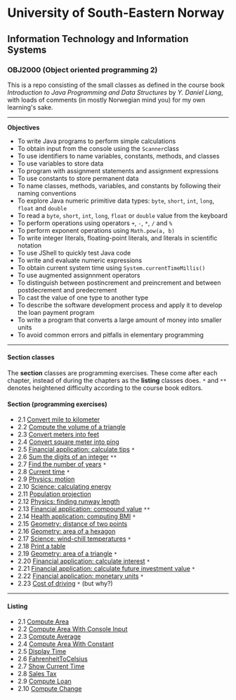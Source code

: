 # University of South-Eastern Norway
## Information Technology and Information Systems
### OBJ2000 (Object oriented programming 2)

This is a repo consisting of the small classes as defined in the course book _Introduction to Java Programming and Data Structures_ by _Y. Daniel Liang_, with loads of comments (in mostly Norwegian mind you) for my own learning's sake.

---

__Objectives__
- To write Java programs to perform simple calculations
- To obtain input from the console using the `Scanner`class
- To use identifiers to name variables, constants, methods, and classes
- To use variables to store data
- To program with assignment statements and assignment expressions
- To use constants to store permanent data
- To name classes, methods, variables, and constants by following their naming conventions
- To explore Java numeric primitive data types: `byte`, `short`, `int`, `long`, `float` and `double`
- To read a `byte`, `short`, `int`, `long`, `float` or `double` value from the keyboard
- To perform operations using operators `+`, `-`, `*`, `/` and `%`
- To perform exponent operations using `Math.pow(a, b)`
- To write integer literals, floating-point literals, and literals in scientific notation
- To use JShell to quickly test Java code
- To write and evaluate numeric expressions
- To obtain current system time using `System.currentTimeMillis()`
- To use augmented assignnment operators
- To distinguish between postincrement and preincrement and between postdecrement and predecrement
- To cast the value of one type to another type
- To describe the software development process and apply it to develop the loan payment program
- To write a program that converts a large amount of money into smaller units
- To avoid common errors and pitfalls in elementary programming

---

#### Section classes

The __section__ classes are programming exercises. These come after each chapter, instead of during the chapters as the __listing__ classes does.
`*` and `**` denotes heightened difficulty according to the course book editors.

#### Section (programming exercises)
- 2.1 [Convert mile to kilometer](https://github.com/Scandiking/Liang-Chapter-2/blob/master/src/Section_2_1.java)
- 2.2 [Compute the volume of a triangle](https://github.com/Scandiking/Liang-Chapter-2/blob/master/src/Section_2_2.java)
- 2.3 [Convert meters into feet](https://github.com/Scandiking/Liang-Chapter-2/blob/master/src/Section_2_3.java)
- 2.4 [Convert square meter into ping](https://github.com/Scandiking/Liang-Chapter-2/blob/master/src/Section_2_4.java)
- 2.5 [Financial application: calculate tips](https://github.com/Scandiking/Liang-Chapter-2/blob/master/src/Section_2_5.java) `*`
- 2.6 [Sum the digits of an integer](https://github.com/Scandiking/Liang-Chapter-2/blob/master/src/Section_2_6.java) `**`
- 2.7 [Find the number of years](https://github.com/Scandiking/Liang-Chapter-2/blob/master/src/Section_2_7.java) `*`
- 2.8 [Current time](https://github.com/Scandiking/Liang-Chapter-2/blob/master/src/Section_2_8.java) `*`
- 2.9 [Physics: motion](https://github.com/Scandiking/Liang-Chapter-2/blob/master/src/Section_2_9.java)
- 2.10 [Science: calculating energy](https://github.com/Scandiking/Liang-Chapter-2/blob/master/src/Section_2_10.java)
- 2.11 [Population projection](https://github.com/Scandiking/Liang-Chapter-2/blob/master/src/Section_2_11.java)
- 2.12 [Physics: finding runway length](https://github.com/Scandiking/Liang-Chapter-2/blob/master/src/Section_2_12.java)
- 2.13 [Financial application: compound value](https://github.com/Scandiking/Liang-Chapter-2/blob/master/src/Section_2_13.java) `**`
- 2.14 [Health application: computing BMI](https://github.com/Scandiking/Liang-Chapter-2/blob/master/src/Section_2_14.java) `*`
- 2.15 [Geometry: distance of two points](https://github.com/Scandiking/Liang-Chapter-2/blob/master/src/Section_2_15.java)
- 2.16 [Geometry: area of a hexagon](https://github.com/Scandiking/Liang-Chapter-2/blob/master/src/Section_2_16.java)
- 2.17 [Science: wind-chill temperatures](https://github.com/Scandiking/Liang-Chapter-2/blob/master/src/Section_2_17.java) `*`
- 2.18 [Print a table](https://github.com/Scandiking/Liang-Chapter-2/blob/master/src/Section_2_18.java)
- 2.19 [Geometry: area of a triangle](https://github.com/Scandiking/Liang-Chapter-2/blob/master/src/Section_2_19.java) `*`
- 2.20 [Financial application: calculate interest](https://github.com/Scandiking/Liang-Chapter-2/blob/master/src/Section_2_20.java) `*`
- 2.21 [Financial application: calculate future investment value](https://github.com/Scandiking/Liang-Chapter-2/blob/master/src/Section_2_21.java) `*`
- 2.22 [Financial application: monetary units](https://github.com/Scandiking/Liang-Chapter-2/blob/master/src/Section_2_22.java) `*`
- 2.23 [Cost of driving](https://github.com/Scandiking/Liang-Chapter-2/blob/master/src/Section_2_23.java) `*` (but why?)

---

#### Listing

- 2.1 [Compute Area](https://github.com/Scandiking/Liang-Chapter-2/blob/master/src/ComputeArea_2_1.java)
- 2.2 [Compute Area With Console Input](https://github.com/Scandiking/Liang-Chapter-2/blob/master/src/ComputeAreaWithConsoleInput_2_2.java)
- 2.3 [Compute Average](https://github.com/Scandiking/Liang-Chapter-2/blob/master/src/ComputeAverage_2_3.java)
- 2.4 [Compute Area With Constant](https://github.com/Scandiking/Liang-Chapter-2/blob/master/src/ComputeAreaWithConstant_2_4.java)
- 2.5 [Display Time](https://github.com/Scandiking/Liang-Chapter-2/blob/master/src/DisplayTime_2_5.java)
- 2.6 [FahrenheitToCelsius](https://github.com/Scandiking/Liang-Chapter-2/blob/master/src/FahrenheitToCelsius_2_6.java)
- 2.7 [Show Current Time](https://github.com/Scandiking/Liang-Chapter-2/blob/master/src/ShowCurrentTime_2_7.java)
- 2.8 [Sales Tax](https://github.com/Scandiking/Liang-Chapter-2/blob/master/src/SalesTax_2_8.java)
- 2.9 [Compute Loan](https://github.com/Scandiking/Liang-Chapter-2/blob/master/src/ComputeLoan_2_9.java)
- 2.10 [Compute Change](https://github.com/Scandiking/Liang-Chapter-2/blob/master/src/ComputeChange_2_10.java)
